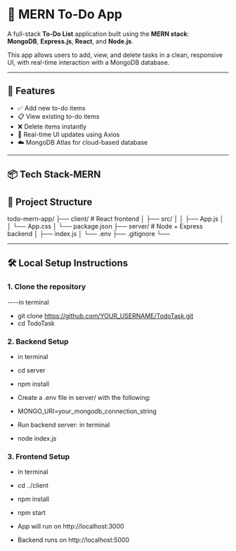 # 📝 MERN To-Do App

A full-stack **To-Do List** application built using the **MERN stack**:  
**MongoDB**, **Express.js**, **React**, and **Node.js**.

This app allows users to add, view, and delete tasks in a clean, responsive UI, with real-time interaction with a MongoDB database.

---

## 🚀 Features

- ✅ Add new to-do items
- 📋 View existing to-do items
- ❌ Delete items instantly
- 🔄 Real-time UI updates using Axios
- ☁️ MongoDB Atlas for cloud-based database

---

## 📦 Tech Stack-MERN
## 📁 Project Structure
todo-mern-app/ ├── client/ # React frontend │ ├── src/ │ │ ├── App.js │ │ └── App.css │ └── package.json ├── server/ # Node + Express backend │ ├── index.js │ └── .env ├── .gitignore └──


---

## 🛠️ Local Setup Instructions

### 1. Clone the repository
----in terminal 
- git clone https://github.com/YOUR_USERNAME/TodoTask.git
- cd TodoTask


### 2. Backend Setup
- in terminal
- cd server
- npm install
- Create a .env file in server/ with the following:

- MONGO_URI=your_mongodb_connection_string
- Run backend server: in terminal
- node index.js

### 3. Frontend Setup
- in terminal
- cd ../client
- npm install
- npm start


- App will run on http://localhost:3000
- Backend runs on http://localhost:5000
